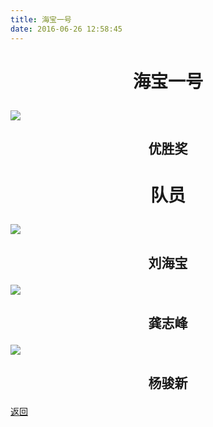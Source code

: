 ```yaml
---
title: 海宝一号
date: 2016-06-26 12:58:45
---
```


# <p align="center">海宝一号</p>

![](http://bst.cooler-tec.com/honor/nationwide/smart_car/2015/%E5%8C%BA%E4%BC%98%E8%83%9C%E6%B5%B7%E5%AE%9D%E4%B8%80%E5%8F%B7.jpg)
## <p align="center">优胜奖</p>

# <p align="center">队员</p>

![](http://bst.cooler-tec.com/honor/nationwide/smart_car/2015/%E5%8C%BA%E4%BC%98%E8%83%9C%E5%88%98%E6%B5%B7%E5%AE%9D.jpg)
## <p align="center">刘海宝</p>

![](http://bst.cooler-tec.com/honor/nationwide/smart_car/2015/%E5%8C%BA%E4%BC%98%E8%83%9C%E9%BE%9A%E5%BF%97%E5%B3%B0.jpg)
## <p align="center">龚志峰</p>

![](http://bst.cooler-tec.com/honor/nationwide/smart_car/2015/%E5%8C%BA%E4%BC%98%E8%83%9C%E6%9D%A8%E9%AA%8F%E6%96%B0.jpg)
## <p align="center">杨骏新</p>

[返回](../)